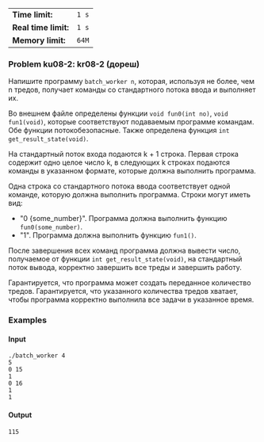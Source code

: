 |                      |       |
|----------------------|-------|
| **Time limit:**      | `1 s` |
| **Real time limit:** | `1 s` |
| **Memory limit:**    | `64M` |


### Problem ku08-2: kr08-2 (дореш)

Напишите программу `batch_worker n`, которая, используя не более, чем n тредов, получает команды со
стандартного потока ввода и выполняет их.

Во внешнем файле определены функции `void fun0(int no)`, `void fun1(void)`, которые соответствуют
подаваемым программе командам. Обе функции потокобезопасные. Также определена функция `int
get_result_state(void)`.

На стандартный поток входа подаются k + 1 строка. Первая строка содержит одно целое число k, в
следующих k строках подаются команды в указанном формате, которые должна выполнить программа.

Одна строка со стандартного потока ввода соответствует одной команде, которую должна выполнить
программа. Строки могут иметь вид:

* "0 {some_number}". Программа должна выполнить функцию `fun0(some_number)`.
* "1". Программа должна выполнить функцию `fun1()`.

После завершения всех команд программа должна вывести число, получаемое от функции `int
get_result_state(void)`, на стандартный поток вывода, корректно завершить все треды и завершить
работу.

Гарантируется, что программа может создать переданное количество тредов. Гарантируется, что
указанного количества тредов хватает, чтобы программа корректно выполнила все задачи в указанное
время.

### Examples

#### Input

    
    
    ./batch_worker 4
    5
    0 15
    1
    0 16
    1
    1

#### Output

    
    
    115

